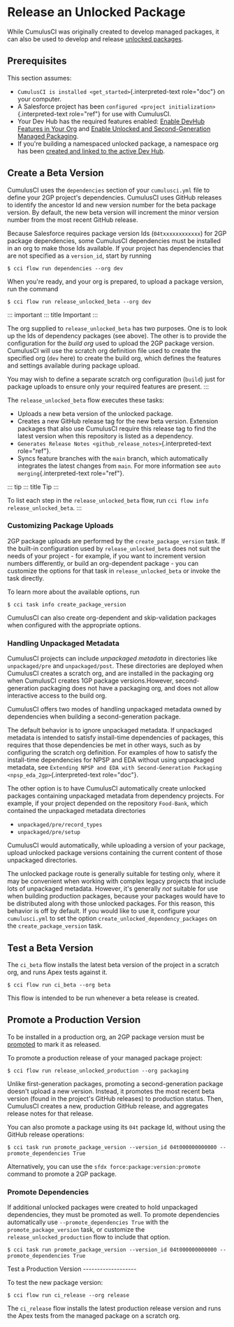 # Release an Unlocked Package

While CumulusCI was originally created to develop managed packages, it
can also be used to develop and release [unlocked
packages](https://developer.salesforce.com/docs/atlas.en-us.sfdx_dev.meta/sfdx_dev/sfdx_dev_unlocked_pkg_intro.htm).

## Prerequisites

This section assumes:

-   `CumulusCI is installed <get_started>`{.interpreted-text role="doc"}
    on your computer.
-   A Salesforce project has been
    `configured <project initialization>`{.interpreted-text role="ref"}
    for use with CumulusCI.
-   Your Dev Hub has the required features enabled: [Enable DevHub
    Features in Your
    Org](https://developer.salesforce.com/docs/atlas.en-us.packagingGuide.meta/packagingGuide/sfdx_setup_enable_devhub.htm)
    and [Enable Unlocked and Second-Generation Managed
    Packaging](https://developer.salesforce.com/docs/atlas.en-us.sfdx_dev.meta/sfdx_dev/sfdx_setup_enable_secondgen_pkg.htm).
-   If you\'re building a namespaced unlocked package, a namespace org
    has been [created and linked to the active Dev
    Hub](https://developer.salesforce.com/docs/atlas.en-us.sfdx_dev.meta/sfdx_dev/sfdx_dev_dev2gp_create_namespace.htm).

## Create a Beta Version

CumulusCI uses the `dependencies` section of your `cumulusci.yml` file
to define your 2GP project\'s dependencies. CumulusCI uses GitHub
releases to identify the ancestor Id and new version number for the beta
package version. By default, the new beta version will increment the
minor version number from the most recent GitHub release.

Because Salesforce requires package version Ids (`04txxxxxxxxxxxx`) for
2GP package dependencies, some CumulusCI dependencies must be installed
in an org to make those Ids available. If your project has dependencies
that are not specified as a `version_id`, start by running

```console
$ cci flow run dependencies --org dev
```

When you\'re ready, and your org is prepared, to upload a package
version, run the command

```console
$ cci flow run release_unlocked_beta --org dev
```

::: important
::: title
Important
:::

The org supplied to `release_unlocked_beta` has two purposes. One is to
look up the Ids of dependency packages (see above). The other is to
provide the configuration for the _build org_ used to upload the 2GP
package version. CumulusCI will use the scratch org definition file used
to create the specified org (`dev` here) to create the build org, which
defines the features and settings available during package upload.

You may wish to define a separate scratch org configuration (`build`)
just for package uploads to ensure only your required features are
present.
:::

The `release_unlocked_beta` flow executes these tasks:

-   Uploads a new beta version of the unlocked package.
-   Creates a new GitHub release tag for the new beta version. Extension
    packages that also use CumulusCI require this release tag to find
    the latest version when this repository is listed as a dependency.
-   `Generates Release Notes <github_release_notes>`{.interpreted-text
    role="ref"}.
-   Syncs feature branches with the `main` branch, which automatically
    integrates the latest changes from `main`. For more information see
    `auto merging`{.interpreted-text role="ref"}.

::: tip
::: title
Tip
:::

To list each step in the `release_unlocked_beta` flow, run
`cci flow info release_unlocked_beta`.
:::

### Customizing Package Uploads

2GP package uploads are performed by the `create_package_version` task.
If the built-in configuration used by `release_unlocked_beta` does not
suit the needs of your project - for example, if you want to increment
version numbers differently, or build an org-dependent package - you can
customize the options for that task in `release_unlocked_beta` or invoke
the task directly.

To learn more about the available options, run

```console
$ cci task info create_package_version
```

CumulusCI can also create org-dependent and skip-validation packages
when configured with the appropriate options.

### Handling Unpackaged Metadata

CumulusCI projects can include _unpackaged metadata_ in directories like
`unpackaged/pre` and `unpackaged/post`. These directories are deployed
when CumulusCI creates a scratch org, and are installed in the packaging
org when CumulusCI creates 1GP package versions.However,
second-generation packaging does not have a packaging org, and does not
allow interactive access to the build org.

CumulusCI offers two modes of handling unpackaged metadata owned by
dependencies when building a second-generation package.

The default behavior is to ignore unpackaged metadata. If unpackaged
metadata is intended to satisfy install-time dependencies of packages,
this requires that those dependencies be met in other ways, such as by
configuring the scratch org definition. For examples of how to satisfy
the install-time dependencies for NPSP and EDA without using unpackaged
metadata, see
`Extending NPSP and EDA with Second-Generation Packaging <npsp_eda_2gp>`{.interpreted-text
role="doc"}.

The other option is to have CumulusCI automatically create unlocked
packages containing unpackaged metadata from dependency projects. For
example, if your project depended on the repository `Food-Bank`, which
contained the unpackaged metadata directories

-   `unpackaged/pre/record_types`
-   `unpackaged/pre/setup`

CumulusCI would automatically, while uploading a version of your
package, upload unlocked package versions containing the current content
of those unpackaged directories.

The unlocked package route is generally suitable for testing only, where
it may be convenient when working with complex legacy projects that
include lots of unpackaged metadata. However, it\'s generally _not_
suitable for use when building production packages, because your
packages would have to be distributed along with those unlocked
packages. For this reason, this behavior is off by default. If you would
like to use it, configure your `cumulusci.yml` to set the option
`create_unlocked_dependency_packages` on the `create_package_version`
task.

## Test a Beta Version

The `ci_beta` flow installs the latest beta version of the project in a
scratch org, and runs Apex tests against it.

```console
$ cci flow run ci_beta --org beta
```

This flow is intended to be run whenever a beta release is created.

## Promote a Production Version

To be installed in a production org, an 2GP package version must be
[promoted](https://developer.salesforce.com/docs/atlas.en-us.sfdx_dev.meta/sfdx_dev/sfdx_dev_unlocked_pkg_create_pkg_ver_promote.htm)
to mark it as released.

To promote a production release of your managed package project:

```
$ cci flow run release_unlocked_production --org packaging
```

Unlike first-generation packages, promoting a second-generation package
doesn\'t upload a new version. Instead, it promotes the most recent beta
version (found in the project\'s GitHub releases) to production status.
Then, CumulusCI creates a new, production GitHub release, and aggregates
release notes for that release.

You can also promote a package using its `04t` package Id, without using
the GitHub release operations:

```console
$ cci task run promote_package_version --version_id 04t000000000000 --promote_dependencies True
```

Alternatively, you can use the `sfdx force:package:version:promote`
command to promote a 2GP package.

### Promote Dependencies

If additional unlocked packages were created to hold unpackaged
dependencies, they must be promoted as well. To promote dependencies
automatically use `--promote_dependencies True` with the
`promote_package_version` task, or customize the
`release_unlocked_production` flow to include that option.

```console
$ cci task run promote_package_version --version_id 04t000000000000 --promote_dependencies True
```

Test a Production Version \-\-\-\-\-\-\-\-\-\-\-\-\-\-\-\-\-\--

To test the new package version:

```
$ cci flow run ci_release --org release
```

The `ci_release` flow installs the latest production release version and
runs the Apex tests from the managed package on a scratch org.
